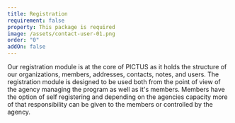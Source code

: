 ```yaml
---
title: Registration
requirement: false
property: This package is required
image: /assets/contact-user-01.png
order: "0"
addOn: false
---
```

Our registration module is at the core of PICTUS as it holds the structure of our organizations, members, addresses, contacts, notes, and users. The registration module is designed to be used both from the point of view of the agency managing the program as well as it's members. Members have the option of self registering and depending on the agencies capacity more of that responsibility can be given to the members or controlled by the agency.